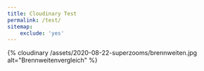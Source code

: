 ```yaml
---
title: Cloudinary Test
permalink: /test/
sitemap:
    exclude: 'yes'
---
```


{% cloudinary /assets/2020-08-22-superzooms/brennweiten.jpg alt="Brennweitenvergleich" %}